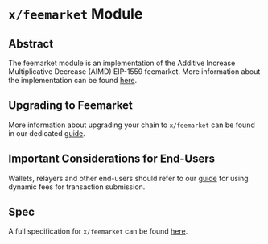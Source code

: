 # `x/feemarket` Module

## Abstract

The feemarket module is an implementation of the Additive Increase Multiplicative Decrease (AIMD) EIP-1559
feemarket. More information about the implementation can be found [here](./x/feemarket/README.md).

## Upgrading to Feemarket

More information about upgrading your chain to `x/feemarket` can be found in our dedicated [guide](docs/UPGRADING.md).

## Important Considerations for End-Users

Wallets, relayers and other end-users should refer to our [guide](docs/INTEGRATIONS.md) for using dynamic fees for transaction submission.

## Spec

A full specification for `x/feemarket` can be found [here](./docs/SPEC.md).
